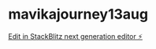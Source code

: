 # mavikajourney13aug

[Edit in StackBlitz next generation editor ⚡️](https://stackblitz.com/~/github.com/Rishabh00709/mavikajourney13aug)